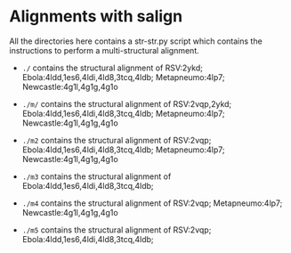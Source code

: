 # Alignments with salign
All the directories here contains a str-str.py script which contains the 
instructions to perform a multi-structural alignment.

 + `./` contains the structural alignment of RSV:2ykd; Ebola:4ldd,1es6,4ldi,4ld8,3tcq,4ldb; Metapneumo:4lp7; Newcastle:4g1l,4g1g,4g1o

 + `./m/` contains the structural alignment of RSV:2vqp,2ykd; Ebola:4ldd,1es6,4ldi,4ld8,3tcq,4ldb; Metapneumo:4lp7; Newcastle:4g1l,4g1g,4g1o

 + `./m2` contains the structural alignment of RSV:2vqp; Ebola:4ldd,1es6,4ldi,4ld8,3tcq,4ldb; Metapneumo:4lp7; Newcastle:4g1l,4g1g,4g1o

 + `./m3` contains the structural alignment of Ebola:4ldd,1es6,4ldi,4ld8,3tcq,4ldb; 
 
 + `./m4` contains the structural alignment of RSV:2vqp; Metapneumo:4lp7; Newcastle:4g1l,4g1g,4g1o

 + `./m5` contains the structural alignment of RSV:2vqp; Ebola:4ldd,1es6,4ldi,4ld8,3tcq,4ldb; 

